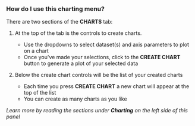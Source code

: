 ### How do I use this charting menu?

There are two sections of the **CHARTS** tab:

1.  At the top of the tab is the controls to create charts.
    -   Use the dropdowns to select dataset(s) and axis parameters to plot on a chart
    -   Once you've made your selections, click to the **CREATE CHART** button to generate a plot of your selected data
2.  Below the create chart controls will be the list of your created charts

    -   Each time you press **CREATE CHART** a new chart will appear at the top of the list
    -   You can create as many charts as you like

_Learn more by reading the sections under **Charting** on the left side of this panel_
